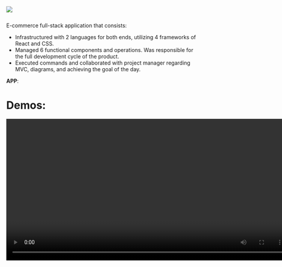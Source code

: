 
# <img src='https://r.lvmh-static.com/uploads/2017/09/21427257_1616245731759377_453079733919700565_o-1584x872.png' width='500'>

E-commerce full-stack application that consists:
* Infrastructured with 2 languages for both ends, utilizing 4 frameworks of React and CSS.
* Managed 6 functional components and operations. Was responsible for the full development cycle of the product. 
* Executed commands and collaborated with project manager regarding MVC, diagrams, and achieving the goal of the day.



**APP**: 

# Demos:


<video src='' width='750'>

#
## Technical Accomplishments

* When the app starts, I can see all products.
* I can "add" my products to the cart
* I can login to my profile from the page by clicking the login button. This change should be persisted in the backend.
* I can swipe through all products.
* I can see products details that is being fetched by its id via useParams 

**Made With:** 

<a href="https://developer.mozilla.org/en-US/docs/Web/JavaScript" target="_blank" rel="noreferrer"> <img src="https://raw.githubusercontent.com/devicons/devicon/master/icons/javascript/javascript-original.svg" alt="javascript" width="40" height="40"/> </a> 
  <a href="https://reactjs.org/" target="_blank" rel="noreferrer"> <img src="https://raw.githubusercontent.com/devicons/devicon/master/icons/react/react-original-wordmark.svg" alt="react" width="40" height="40"/> </a> 
  <a href="https://www.ruby-lang.org/en/" target="_blank" rel="noreferrer"> <img src="https://raw.githubusercontent.com/devicons/devicon/master/icons/ruby/ruby-original.svg" alt="ruby" width="40" height="40"/> </a>
   <a href="https://rubyonrails.org" target="_blank" rel="noreferrer"> <img src="https://raw.githubusercontent.com/devicons/devicon/master/icons/rails/rails-original-wordmark.svg" alt="rails" width="40" height="40"/> </a> 
    <a href="https://www.postgresql.org" target="_blank" rel="noreferrer"> <img src="https://raw.githubusercontent.com/devicons/devicon/master/icons/postgresql/postgresql-original-wordmark.svg" alt="postgresql" width="40" height="40"/> </a>
#

## How to Run This Application:
* Install Ruby Gems with via the "Bundle Install" command
* Install required NPM nodes with the command "npm install --prefix client"
* Run the following commands in two seperate terminals:

```
// start the server
rails s 
```

```
// start the frontend interface
npm start --prefix client 
```

Developed by: 
* [Dianna Ganova](https://github.com/diiiiana99)

